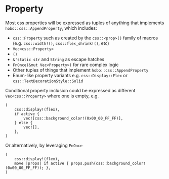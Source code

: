 # Property

Most css properties will be expressed as tuples of anything that implements `hobo::css::AppendProperty`, which includes:

* `css::Property` such as created by the `css::<prop>()` family of macros (e.g. `css::width!()`, `css::flex_shrink!()`, etc)
* `Vec<css::Property>`
* `()`
* `&'static str` and `String` as escape hatches
* `FnOnce(&mut Vec<Property>)` for rare complex logic
* Other tuples of things that implement `hobo::css::AppendProperty`
* Enum-like property variants e.g. `css::Display::Flex` or `css::TextDecorationStyle::Solid`

Conditional property inclusion could be expressed as different `Vec<css::Property>` where one is empty, e.g.

```rust,noplaypen
(
	css::display!(flex),
	if active {
		vec![css::background_color!(0x00_00_FF_FF)],
	} else {
		vec![],
	},
)
```

Or alternatively, by leveraging `FnOnce`

```rust,noplaypen
(
	css::display!(flex),
	move |props| if active { props.push(css::background_color!(0x00_00_FF_FF)); },
)
```
